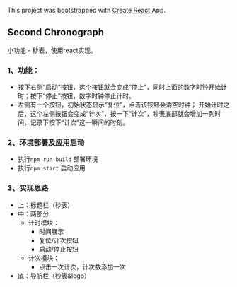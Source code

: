 This project was bootstrapped with [Create React App](https://github.com/facebook/create-react-app).

## Second Chronograph

小功能 - 秒表，使用react实现。
### 1、功能：
 - 按下右侧“启动”按钮，这个按钮就会变成“停止”，同时上面的数字时钟开始计时；按下“停止”按钮，数字时钟停止计时。
 - 左侧有一个按钮，初始状态显示“复位”，点击该铵钮会清空时钟； 开始计时之后，这个左侧按钮会变成“计次”，按一下“计次”，秒表底部就会增加一列时间，记录下按下“计次”这一瞬间的时刻。

### 2、环境部署及应用启动
 - 执行`npm run build` 部署环境
 - 执行`npm start` 启动应用
 
### 3、实现思路
 - 上：标题栏（秒表）
 - 中：两部分
    - 计时模块：
        - 时间展示
        - 复位/计次按钮
        - 启动/停止按钮
    - 计次模块：
        - 点击一次计次，计次数添加一次
 - 底：导航栏（秒表&logo）
 